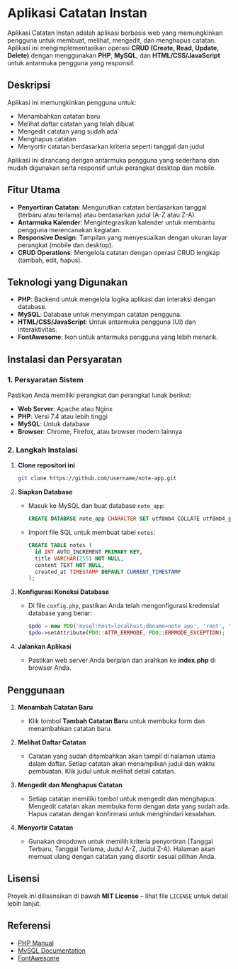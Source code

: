 # Aplikasi Catatan Instan

Aplikasi Catatan Instan adalah aplikasi berbasis web yang memungkinkan pengguna untuk membuat, melihat, mengedit, dan menghapus catatan. Aplikasi ini mengimplementasikan operasi **CRUD (Create, Read, Update, Delete)** dengan menggunakan **PHP**, **MySQL**, dan **HTML/CSS/JavaScript** untuk antarmuka pengguna yang responsif.

## Deskripsi

Aplikasi ini memungkinkan pengguna untuk:

* Menambahkan catatan baru
* Melihat daftar catatan yang telah dibuat
* Mengedit catatan yang sudah ada
* Menghapus catatan
* Menyortir catatan berdasarkan kriteria seperti tanggal dan judul

Aplikasi ini dirancang dengan antarmuka pengguna yang sederhana dan mudah digunakan serta responsif untuk perangkat desktop dan mobile.

## Fitur Utama

* **Penyortiran Catatan**: Mengurutkan catatan berdasarkan tanggal (terbaru atau terlama) atau berdasarkan judul (A-Z atau Z-A).
* **Antarmuka Kalender**: Mengintegrasikan kalender untuk membantu pengguna merencanakan kegiatan.
* **Responsive Design**: Tampilan yang menyesuaikan dengan ukuran layar perangkat (mobile dan desktop).
* **CRUD Operations**: Mengelola catatan dengan operasi CRUD lengkap (tambah, edit, hapus).

## Teknologi yang Digunakan

* **PHP**: Backend untuk mengelola logika aplikasi dan interaksi dengan database.
* **MySQL**: Database untuk menyimpan catatan pengguna.
* **HTML/CSS/JavaScript**: Untuk antarmuka pengguna (UI) dan interaktivitas.
* **FontAwesome**: Ikon untuk antarmuka pengguna yang lebih menarik.

## Instalasi dan Persyaratan

### 1. **Persyaratan Sistem**

Pastikan Anda memiliki perangkat dan perangkat lunak berikut:

* **Web Server**: Apache atau Nginx
* **PHP**: Versi 7.4 atau lebih tinggi
* **MySQL**: Untuk database
* **Browser**: Chrome, Firefox, atau browser modern lainnya

### 2. **Langkah Instalasi**

1. **Clone repositori ini**

   ```bash
   git clone https://github.com/username/note-app.git
   ```

2. **Siapkan Database**

   * Masuk ke MySQL dan buat database `note_app`:

     ```sql
     CREATE DATABASE note_app CHARACTER SET utf8mb4 COLLATE utf8mb4_general_ci;
     ```
   * Import file SQL untuk membuat tabel `notes`:

     ```sql
     CREATE TABLE notes (
       id INT AUTO_INCREMENT PRIMARY KEY,
       title VARCHAR(255) NOT NULL,
       content TEXT NOT NULL,
       created_at TIMESTAMP DEFAULT CURRENT_TIMESTAMP
     );
     ```

3. **Konfigurasi Koneksi Database**

   * Di file `config.php`, pastikan Anda telah mengonfigurasi kredensial database yang benar:

     ```php
     $pdo = new PDO('mysql:host=localhost;dbname=note_app', 'root', '');
     $pdo->setAttribute(PDO::ATTR_ERRMODE, PDO::ERRMODE_EXCEPTION);
     ```

4. **Jalankan Aplikasi**

   * Pastikan web server Anda berjalan dan arahkan ke **index.php** di browser Anda.

## Penggunaan

1. **Menambah Catatan Baru**

   * Klik tombol **Tambah Catatan Baru** untuk membuka form dan menambahkan catatan baru.

2. **Melihat Daftar Catatan**

   * Catatan yang sudah ditambahkan akan tampil di halaman utama dalam daftar. Setiap catatan akan menampilkan judul dan waktu pembuatan. Klik judul untuk melihat detail catatan.

3. **Mengedit dan Menghapus Catatan**

   * Setiap catatan memiliki tombol untuk mengedit dan menghapus. Mengedit catatan akan membuka form dengan data yang sudah ada. Hapus catatan dengan konfirmasi untuk menghindari kesalahan.

4. **Menyortir Catatan**

   * Gunakan dropdown untuk memilih kriteria penyortiran (Tanggal Terbaru, Tanggal Terlama, Judul A-Z, Judul Z-A). Halaman akan memuat ulang dengan catatan yang disortir sesuai pilihan Anda.

## Lisensi

Proyek ini dilisensikan di bawah **MIT License** – lihat file `LICENSE` untuk detail lebih lanjut.

## Referensi

* [PHP Manual](https://www.php.net/manual/en/)
* [MySQL Documentation](https://dev.mysql.com/doc/)
* [FontAwesome](https://fontawesome.com/)

